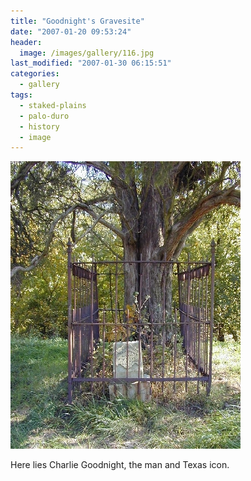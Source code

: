 ```yaml
---
title: "Goodnight's Gravesite"
date: "2007-01-20 09:53:24"
header:
  image: /images/gallery/116.jpg
last_modified: "2007-01-30 06:15:51"
categories:
  - gallery
tags:
  - staked-plains
  - palo-duro
  - history
  - image  
---
```

![116](/images/gallery/116.jpg)    

Here lies Charlie Goodnight, the man and Texas icon.
